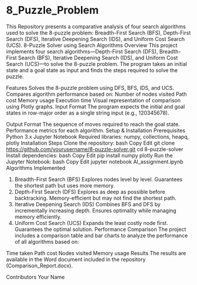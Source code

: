 # 8_Puzzle_Problem
This Repository presents a comparative analysis of four search algorithms used to solve the 8-puzzle problem: Breadth-First Search (BFS), Depth-First Search (DFS), Iterative Deepening Search (IDS), and Uniform Cost Search (UCS). 
8-Puzzle Solver using Search Algorithms
Overview
This project implements four search algorithms—Depth-First Search (DFS), Breadth-First Search (BFS), Iterative Deepening Search (IDS), and Uniform Cost Search (UCS)—to solve the 8-puzzle problem. The program takes an initial state and a goal state as input and finds the steps required to solve the puzzle.

Features
Solves the 8-puzzle problem using DFS, BFS, IDS, and UCS.
Compares algorithm performance based on:
Number of nodes visited
Path cost
Memory usage
Execution time
Visual representation of comparison using Plotly graphs.
Input Format
The program expects the initial and goal states in row-major order as a single string input (e.g., 120345678).

Output Format
The sequence of moves required to reach the goal state.
Performance metrics for each algorithm.
Setup & Installation
Prerequisites
Python 3.x
Jupyter Notebook
Required libraries: numpy, collections, heapq, plotly
Installation Steps
Clone the repository:
bash
Copy
Edit
git clone https://github.com/yourusername/8-puzzle-solver.git
cd 8-puzzle-solver
Install dependencies:
bash
Copy
Edit
pip install numpy plotly
Run the Jupyter Notebook:
bash
Copy
Edit
jupyter notebook AI_assignment.ipynb
Algorithms Implemented
1. Breadth-First Search (BFS)
Explores nodes level by level.
Guarantees the shortest path but uses more memory.
2. Depth-First Search (DFS)
Explores as deep as possible before backtracking.
Memory-efficient but may not find the shortest path.
3. Iterative Deepening Search (IDS)
Combines BFS and DFS by incrementally increasing depth.
Ensures optimality while managing memory efficiently.
4. Uniform Cost Search (UCS)
Expands the least costly node first.
Guarantees the optimal solution.
Performance Comparison
The project includes a comparison table and bar charts to analyze the performance of all algorithms based on:

Time taken
Path cost
Nodes visited
Memory usage
Results
The results are available in the Word document included in the repository (Comparison_Report.docx).

Contributors
Your Name